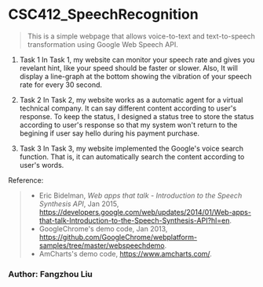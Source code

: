 CSC412_SpeechRecognition
=========================

> This is a simple webpage that allows voice-to-text and text-to-speech transformation using Google Web Speech API.

1. Task 1
    In Task 1, my website can monitor your speech rate and gives you revelant hint, like your speed should be faster or     slower.
    Also, It will display a line-graph at the bottom showing the vibration of your speech rate for every 30 second.

2. Task 2
    In Task 2, my website works as a automatic agent for a virtual technical company. It can say different content according to user's response.
    To keep the status, I designed a status tree to store the status according to user's response so that my system won't return to the begining if user say hello during his payment purchase.
    
3. Task 3
    In Task 3, my website implemented the Google's voice search function. That is, it can automatically search the content according to
    user's words.
    
Reference:
> * Eric Bidelman, <i>Web apps that talk - Introduction to the Speech Synthesis API</i>, Jan 2015, https://developers.google.com/web/updates/2014/01/Web-apps-that-talk-Introduction-to-the-Speech-Synthesis-API?hl=en.
> * GoogleChrome's demo code, Jan 2013, https://github.com/GoogleChrome/webplatform-samples/tree/master/webspeechdemo.
> * AmCharts's demo code, https://www.amcharts.com/. 

### Author: Fangzhou Liu
